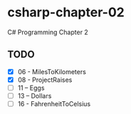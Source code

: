 # csharp-chapter-02
C# Programming Chapter 2

## TODO
- [X] 06 - MilesToKilometers
- [X] 08 - ProjectRaises
- [ ] 11 – Eggs
- [ ] 13 – Dollars
- [ ] 16 - FahrenheitToCelsius
